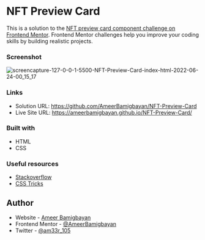# NFT Preview Card

This is a solution to the [NFT preview card component challenge on Frontend Mentor](https://www.frontendmentor.io/challenges/nft-preview-card-component-SbdUL_w0U). Frontend Mentor challenges help you improve your coding skills by building realistic projects.
   

### Screenshot
  
![screencapture-127-0-0-1-5500-NFT-Preview-Card-index-html-2022-06-24-00_15_17](https://user-images.githubusercontent.com/76779409/175430469-5a43f535-a511-47b1-8e1b-44b30c439c51.png)


### Links
- Solution URL: https://github.com/AmeerBamigbayan/NFT-Preview-Card
- Live Site URL: https://ameerbamigbayan.github.io/NFT-Preview-Card/


### Built with
- HTML
- CSS
   

### Useful resources
 - [Stackoverflow](https://stackoverflow.com)
 - [CSS Tricks](https://css-tricks.com)


## Author

- Website - [Ameer Bamigbayan](https://ameerbamigbayan.com.ng)
- Frontend Mentor - [@AmeerBamigbayan](https://www.frontendmentor.io/profile/AmeerBamigbayan)
- Twitter - [@am33r_105](https://twitter.com/am33r_105)

